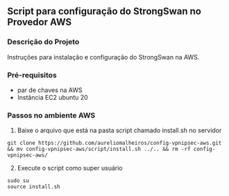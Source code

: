 ## Script para configuração do StrongSwan no Provedor AWS

### Descrição do Projeto
Instruções para instalação e configuração do StrongSwan na AWS.

### Pré-requisitos
- par de chaves na AWS
- Instância EC2 ubuntu 20

### Passos no ambiente AWS
1. Baixe o arquivo que está na pasta script chamado install.sh no servidor
 
 ```
git clone https://github.com/aureliomalheiros/config-vpnipsec-aws.git && mv config-vpnipsec-aws/script/install.sh ../.. && rm -rf config-vpnipsec-aws/
 ```

2. Execute o script como super usuário
 ```
 sudo su
 source install.sh
 ```
